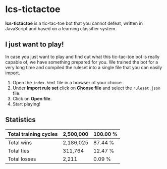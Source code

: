 # lcs-tictactoe

**lcs-tictactoe** is a tic-tac-toe bot that you cannot defeat, written in JavaScript and based on a learning classifier system.

## I just want to play!

In case you just want to play and find out what this tic-tac-toe bot is really capable of, we have something prepared for you. We trained the bot for a very long time and compiled the ruleset into a single file that you can easily import.

1. Open the `index.html` file in a browser of your choice.
2. Under **Import rule set** click on **Choose file** and select the `ruleset.json` file.
3. Click on **Open file**.
4. Start playing!

## Statistics

| Total training cycles | 2,500,000 | 100.00 %
| --- | --- | --- |
| Total wins | 2,186,025 | 87.44 % |
| Total ties | 311,764 | 12.47 % |
| Total losses | 2,211 | 0.09 % |